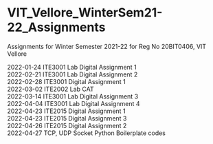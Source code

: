 # VIT_Vellore_WinterSem21-22_Assignments
Assignments for Winter Semester 2021-22 for Reg No 20BIT0406, VIT Vellore

2022-01-24 ITE3001 Lab Digital Assignment 1<br/>
2022-02-21 ITE3001 Lab Digital Assignment 2<br/>
2022-02-28 ITE3001 Digital Assignment 1<br/>
2022-03-02 ITE2002 Lab CAT<br/>
2022-03-14 ITE3001 Lab Digital Assignment 3<br/>
2022-04-04 ITE3001 Lab Digital Assignment 4<br/>
2022-04-23 ITE2015 Digital Assignment 1<br/>
2022-04-23 ITE2015 Digital Assignment 3<br/>
2022-04-26 ITE2015 Digital Assignment 2<br/>
2022-04-27 TCP, UDP Socket Python Boilerplate codes
